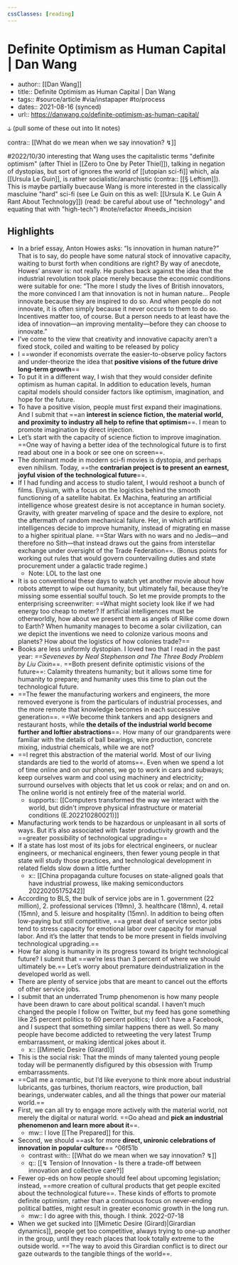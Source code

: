 ```yaml
---
cssClasses: [reading]
---
```

# Definite Optimism as Human Capital | Dan Wang
- author:: [[Dan Wang]]
- title:: Definite Optimism as Human Capital | Dan Wang
- tags:: #source/article #via/instapaper #to/process
- dates:: 2021-08-16 (synced)
- url:: https://danwang.co/definite-optimism-as-human-capital/

⫝ (pull some of these out into lit notes)

contra:: [[What do we mean when we say innovation? ↯]]

#2022/10/30 interesting that Wang uses the capitalistic terms "definite optimism" (after Thiel in [[Zero to One by Peter Thiel]]), talking in negation of dystopias, but sort of ignores the world of [[utopian sci-fi]] which, ala [[Ursula Le Guin]], is rather socialistic/anarchistic (contra:: [[§ Leftism]]).
This is maybe partially buecause Wang is more interested in the classically mascluine "hard" sci-fi (see Le Guin on this as well: [[Ursula K. Le Guin A Rant About Technology]]) (read: be careful about use of "technology" and equating that with "high-tech")
#note/refactor #needs_incision

## Highlights
- In a brief essay, Anton Howes asks: “Is innovation in human nature?” That is to say, do people have some natural stock of innovative capacity, waiting to burst forth when conditions are right? By way of anecdote, Howes’ answer is: not really. He pushes back against the idea that the industrial revolution took place merely because the economic conditions were suitable for one: “The more I study the lives of British innovators, the more convinced I am that innovation is not in human nature… People innovate because they are inspired to do so. And when people do not innovate, it is often simply because it never occurs to them to do so. Incentives matter too, of course. But a person needs to at least have the idea of innovation—an improving mentality—before they can choose to innovate.”
- I’ve come to the view that creativity and innovative capacity aren’t a fixed stock, coiled and waiting to be released by policy
- I ==wonder if economists overrate the easier-to-observe policy factors and under-theorize the idea that **positive visions of the future drive long-term growth**==
- To put it in a different way, I wish that they would consider definite optimism as human capital. In addition to education levels, human capital models should consider factors like optimism, imagination, and hope for the future.
- To have a positive vision, people must first expand their imaginations. And I submit that ==an **interest in science fiction, the material world, and proximity to industry all help to refine that optimism**==. I mean to promote imagination by direct injection.
- Let’s start with the capacity of science fiction to improve imagination. ==One way of having a better idea of the technological future is to first read about one in a book or see one on screen==.
- The dominant mode in modern sci-fi movies is dystopia, and perhaps even nihilism. Today, ==the **contrarian project is to present an earnest, joyful vision of the technological future**==.
- If I had funding and access to studio talent, I would reshoot a bunch of films. Elysium, with a focus on the logistics behind the smooth functioning of a satellite habitat. Ex Machina, featuring an artificial intelligence whose greatest desire is not acceptance in human society. Gravity, with greater marveling of space and the desire to explore, not the aftermath of random mechanical failure. Her, in which artificial intelligences decide to improve humanity, instead of migrating en masse to a higher spiritual plane. ==Star Wars with no wars and no Jedis—and therefore no Sith—that instead draws out the gains from interstellar exchange under oversight of the Trade Federation==. (Bonus points for working out rules that would govern countervailing duties and state procurement under a galactic trade regime.)
    - Note: LOL to the last one
- It is so conventional these days to watch yet another movie about how robots attempt to wipe out humanity, but ultimately fail, because they’re missing some essential soulful touch. So let me provide prompts to the enterprising screenwriter: ==What might society look like if we had energy too cheap to meter? If artificial intelligences must be otherworldly, how about we present them as angels of Rilke come down to Earth? When humanity manages to become a solar civilization, can we depict the inventions we need to colonize various moons and planets? How about the logistics of how colonies trade?==
- Books are less uniformly dystopian. I loved two that I read in the past year: *==**Seveneves* by Neal Stephenson and *The Three Body Problem* by Liu Cixin**==. ==Both present definite optimistic visions of the future==: Calamity threatens humanity; but it allows some time for humanity to prepare; and humanity uses this time to plan out the technological future.
- ==The fewer the manufacturing workers and engineers, the more removed everyone is from the particulars of industrial processes, and the more remote that knowledge becomes in each successive generation==. ==We become think tankers and app designers and restaurant hosts, while **the details of the industrial world become further and loftier abstractions**==. How many of our grandparents were familiar with the details of ball bearings, wire production, concrete mixing, industrial chemicals, while we are not?
- ==I regret this abstraction of the material world. Most of our living standards are tied to the world of atoms==. Even when we spend a lot of time online and on our phones, we go to work in cars and subways; keep ourselves warm and cool using machinery and electricity; surround ourselves with objects that let us cook or relax; and on and on. The online world is not entirely free of the material world.
	- supports:: [[Computers transformed the way we interact with the world, but didn't improve physical infrastructure or material conditions (E.202210280021)]]
- Manufacturing work tends to be hazardous or unpleasant in all sorts of ways. But it’s also associated with faster productivity growth and the ==greater possibility of technological upgrading==
- If a state has lost most of its jobs for electrical engineers, or nuclear engineers, or mechanical engineers, then fewer young people in that state will study those practices, and technological development in related fields slow down a little further
	- x:: [[China propaganda culture focuses on state-aligned goals that have industrial prowess, like making semiconductors 20220205175242]]
- According to BLS, the bulk of service jobs are in 1. government (22 million), 2. professional services (19mn), 3. healthcare (18mn), 4. retail (15mn), and 5. leisure and hospitality (15mn). In addition to being often low-paying but still competitive, ==a great deal of service sector jobs tend to stress capacity for emotional labor over capacity for manual labor. And it’s the latter that tends to be more present in fields involving technological upgrading.==
- How far along is humanity in its progress toward its bright technological future? I submit that ==we’re less than 3 percent of where we should ultimately be.== Let’s worry about premature deindustrialization in the developed world as well.
- There are plenty of service jobs that are meant to cancel out the efforts of other service jobs.
- I submit that an underrated Trump phenomenon is how many people have been drawn to care about political scandal. I haven’t much changed the people I follow on Twitter, but my feed has gone something like 25 percent politics to 60 percent politics; I don’t have a Facebook, and I suspect that something similar happens there as well. So many people have become addicted to retweeting the very latest Trump embarrassment, or making identical jokes about it.
	- x:: [[Mimetic Desire (Girard)]]
- This is the social risk: That the minds of many talented young people today will be permanently disfigured by this obsession with Trump embarrassments.
- ==Call me a romantic, but I’d like everyone to think more about industrial lubricants, gas turbines, thorium reactors, wire production, ball bearings, underwater cables, and all the things that power our material world.==
- First, we can all try to engage more actively with the material world, not merely the digital or natural world. ==Go ahead and **pick an industrial phenomenon and learn more about it**==.
	- mw:: I love [[The Prepared]] for this.
- Second, we should ==ask for more **direct, unironic celebrations of innovation in popular culture**== ^06f51b
	- contrast with:: [[What do we mean when we say innovation? ↯]]
	- q:: [[↯ Tension of Innovation - Is there a trade-off between innovation and collective care?]]
- Fewer op-eds on how people should feel about upcoming legislation; instead, ==more creation of cultural products that get people excited about the technological future==. These kinds of efforts to promote definite optimism, rather  than a continuous focus on never-ending political battles, might result in greater economic growth in the long run.
	- mw:: I do agree with this, though. I think. 2022-07-18
- When we get sucked into [[Mimetic Desire (Girard)|Girardian dynamics]], people get too competitive, always trying to one-up another in the group, until they reach places that look totally extreme to the outside world. ==The way to avoid this Girardian conflict is to direct our gaze outwards to the tangible things of the world==.
